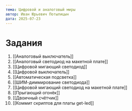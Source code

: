 ```yaml
---
тема: Цифровой и аналоговый миры
автор: Иван Юрьевич Потылицын
дата: 2025-07-23
---
```


# Задания

1. [[Аналоговый выключатель]]
2. [[Аналоговый светодиод на макетной плате]]
3. [[Цифровой мигающий светодиод]]
4. [[Цифровой выключатель]]
5. [[Автоматическая подсветка]]
6. [[ШИМ-диммирование светодиода]]
7. [[Цифровой мигающий светодиод на макетной плате]]
8. [[Прыгающий огонёк]]
9. [[Двоичный счётчик]]
10. [[Коммит скриптов для платы get-led]]